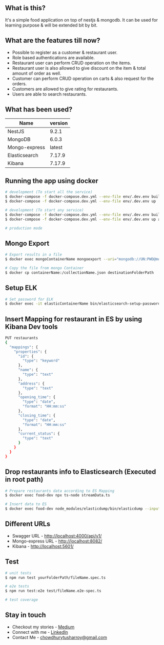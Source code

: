 

## What is this?
It's a simple food application on top of nestjs & mongodb. It can be used for learning purpose & will be extended bit by bit.

## What are the features till now?
* Possible to register as a customer & restaurant user.
* Role based authentications are available.
* Restaurant user can perform CRUD operation on the items.
* Restaurant user is also allowed to give discount on the item & total amount of order as well.
* Customer can perform CRUD operation on carts & also request for the orders.
* Customers are allowed to give rating for restaurants.
* Users are able to search restaurants.

## What has been used?
| Name        | version |
| ------------|---------|
| NestJS      | 9.2.1   |
| MongoDB     | 6.0.3   |
| Mongo-express | latest|
| Elasticsearch | 7.17.9|
| Kibana      | 7.17.9  |


## Running the app using docker

```bash
# development (To start all the service)
$ docker-compose -f docker-compose.dev.yml --env-file env/.dev.env build --no-cache
$ docker-compose -f docker-compose.dev.yml --env-file env/.dev.env up

# development (To start any service)
$ docker-compose -f docker-compose.dev.yml --env-file env/.dev.env build --no-cache anyServiceName
$ docker-compose -f docker-compose.dev.yml --env-file env/.dev.env up anyServiceName

# production mode
```
## Mongo Export
```bash
# Export results in a file
$ docker exec mongoContainerName mongoexport --uri="mongodb://UN:PWD@mongoContainerName:27017/DBName" --collection=CollectionName --type=json --fields=field1,field2 --out collectionName.json

# Copy the file from mongo Container
$ docker cp containerName:/collectionName.json destinationFolderPath
```

## Setup ELK
```bash
# Set password for ELK
$ docker exec -it elasticContainerName bin/elasticsearch-setup-passwords interactive
```

## Insert Mapping for restaurant in ES by using Kibana Dev tools
```bash
PUT restaurants 
{
  "mappings": {
    "properties": {
      "id": {
        "type": "keyword"
      },
      "name": {
        "type": "text"
      },
      "address": {
        "type": "text"
      },
      "opening_time": {
        "type": "date",
        "format": "HH:mm:ss"
      },
      "closing_time": {
        "type": "date",
        "format": "HH:mm:ss"
      },
      "current_status": {
        "type": "text"
      }
    }
  }
}
```

## Drop restaurants info to Elasticsearch (Executed in root path)
```bash
# Prepare restaurants data according to ES Mapping
$ docker exec food-dev npx ts-node streamData.ts

# Insert data to ES
$ docker exec food-dev node_modules/elasticdump/bin/elasticdump --input=restaurant.json --output=http://esFood01:9200/
```

## Different URLs
- Swagger URL - [http://localhost:4000/api/v1/](http://localhost:4000/api/v1/)
- Mongo-express URL - [http://localhost:8082/](http://localhost:8082/)
- Kibana - [http://localhost:5601/](http://localhost:5601/)

## Test

```bash
# unit tests
$ npm run test yourFolderPath/fileName.spec.ts

# e2e tests
$ npm run test:e2e test/fileName.e2e-spec.ts

# test coverage
```

## Stay in touch

- Checkout my stories - [Medium](https://medium.com/@tushar-chy)
- Connect with me - [LinkedIn](https://www.linkedin.com/in/tushar-roy-chy/)
- Contact Me - chowdhurytusharroy@gmail.com
